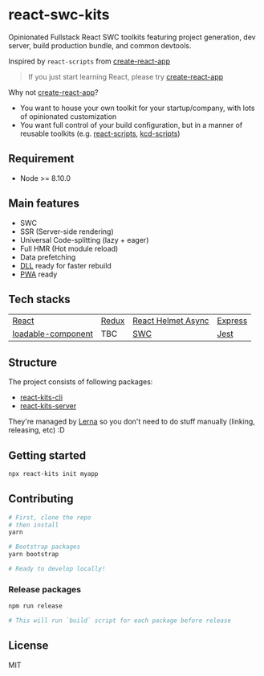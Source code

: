 # react-swc-kits

Opinionated Fullstack React SWC toolkits featuring project generation, dev server, build production bundle, and common devtools.

Inspired by `react-scripts` from [create-react-app](https://github.com/facebook/create-react-app)

> If you just start learning React, please try [create-react-app](https://github.com/facebook/create-react-app)

Why not [create-react-app](https://github.com/facebook/create-react-app)?

- You want to house your own toolkit for your startup/company, with lots of opinionated customization
- You want full control of your build configuration, but in a manner of reusable toolkits (e.g. [react-scripts](https://github.com/facebook/create-react-app), [kcd-scripts](https://github.com/kentcdodds/kcd-scripts))

## Requirement

- Node >= 8.10.0

## Main features

- SWC
- SSR (Server-side rendering)
- Universal Code-splitting (lazy + eager)
- Full HMR (Hot module reload)
- Data prefetching
- [DLL](https://webpack.js.org/plugins/dll-plugin/) ready for faster rebuild
- [PWA](https://developers.google.com/web/progressive-web-apps/) ready

## Tech stacks

|                                                                          |                                |                                                                     |                                   |
| ------------------------------------------------------------------------ | ------------------------------ | ------------------------------------------------------------------- | --------------------------------- |
| [React](https://reactjs.org/)                                            | [Redux](https://redux.js.org/) | [React Helmet Async](https://github.com/staylor/react-helmet-async) | [Express](https://expressjs.com/) |
| [loadable-component](https://github.com/smooth-code/loadable-components) | TBC                            | [SWC](https://swc.rs/)                                              | [Jest](https://jestjs.io/)        |

## Structure

The project consists of following packages:

- [react-kits-cli](https://github.com/antonybudianto/react-kits/tree/master/packages/react-kits-cli)
- [react-kits-server](https://github.com/antonybudianto/react-kits/tree/master/packages/react-kits-server)

They're managed by [Lerna](https://github.com/lerna/lerna) so you don't need to do stuff manually (linking, releasing, etc) :D

## Getting started

```sh
npx react-kits init myapp
```

## Contributing

```sh
# First, clone the repo
# then install
yarn

# Bootstrap packages
yarn bootstrap

# Ready to develop locally!
```

### Release packages

```sh
npm run release

# This will run `build` script for each package before release
```

## License

MIT
